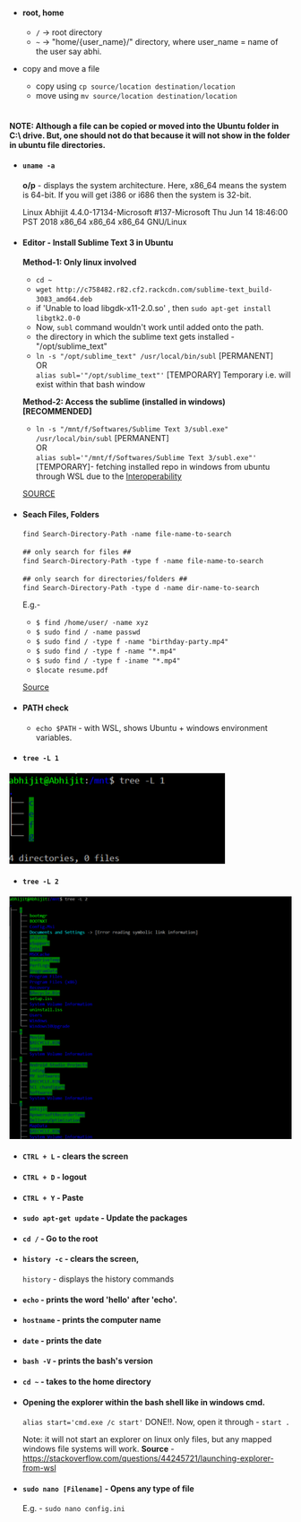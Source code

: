 * #### root, home
    * `/`  -> root directory
    * `~`  -> "home/{user_name}/" directory, where user_name = name of the user say abhi.
* copy and move a file
	- copy using `cp source/location destination/location`
	- move using `mv source/location destination/location`
	
	<br/>
#### NOTE: Although a file can be copied or moved into the Ubuntu folder in C:\ drive. But, one should not do that because it will not show in the folder in ubuntu file directories.
		
* #### `uname -a`
	**o/p** - displays the system architecture. Here, x86_64 means the system is 64-bit. If you will get i386 or i686 then the system is 32-bit. 

	Linux Abhijit 4.4.0-17134-Microsoft #137-Microsoft Thu Jun 14 18:46:00 PST 2018 x86_64 x86_64 x86_64 GNU/Linux

* #### Editor - Install Sublime Text 3 in Ubuntu
	**Method-1: Only linux involved**
    * `cd ~`
    * `wget http://c758482.r82.cf2.rackcdn.com/sublime-text_build-3083_amd64.deb`
    * if 'Unable to load libgdk-x11-2.0.so' , then `sudo apt-get install libgtk2.0-0`
    * Now, `subl` command wouldn't work until added onto the path.
    * the directory in which the sublime text gets installed - "/opt/sublime_text"
	* `ln -s "/opt/sublime_text" /usr/local/bin/subl` [PERMANENT] <br/>
					OR <br/>
	  `alias subl='"/opt/sublime_text"'`	 [TEMPORARY]  Temporary i.e. will exist within that bash window 
	
    **Method-2: Access the sublime (installed in windows) [RECOMMENDED]** 
	* `ln -s "/mnt/f/Softwares/Sublime Text 3/subl.exe" /usr/local/bin/subl` [PERMANENT] <br/>
						OR <br/>
	  `alias subl='"/mnt/f/Softwares/Sublime Text 3/subl.exe"'` [TEMPORARY]- fetching installed repo in windows from ubuntu through WSL due to the [Interoperability](https://blogs.msdn.microsoft.com/wsl/2016/10/19/windows-and-ubuntu-interoperability/) 
      
    
    [SOURCE](http://docs.sublimetext.info/en/latest/getting_started/install.html)
* #### Seach Files, Folders
	```
	find Search-Directory-Path -name file-name-to-search
	
	## only search for files ##
	find Search-Directory-Path -type f -name file-name-to-search
	
	## only search for directories/folders ##
	find Search-Directory-Path -type d -name dir-name-to-search
	```
	E.g.- 
	* `$ find /home/user/ -name xyz`
	* `$ sudo find / -name passwd`
	* `$ sudo find / -type f -name "birthday-party.mp4"`
	* `$ sudo find / -type f -name "*.mp4"`
	* `$ sudo find / -type f -iname "*.mp4"`
	* `$locate resume.pdf`
	
  [Source](https://www.cyberciti.biz/faq/linux-how-can-i-find-a-file-on-my-system/)
	
* #### PATH check
    * `echo $PATH` - with WSL, shows Ubuntu + windows environment variables.
    
* #### ```tree -L 1``` 

![](https://github.com/abhi3700/My_Learning_Linux_essentials/blob/master/Images/1.png)

* #### ```tree -L 2```

![](https://github.com/abhi3700/My_Learning_Linux_essentials/blob/master/Images/2.png)

* #### ```CTRL + L``` - clears the screen
* #### ```CTRL + D``` - logout 
* #### ```CTRL + Y``` - Paste
* #### ```sudo apt-get update``` - Update the packages
* #### ```cd /``` - Go to the root 
* #### ```history -c``` - clears the screen, 
  ```history``` - displays the history commands
* #### ```echo``` - prints the word 'hello' after 'echo'.
* #### ```hostname``` - prints the computer name
* #### ```date``` - prints the date
* #### ```bash -V``` - prints the bash's version
* #### ```cd ~``` - takes to the home directory
* #### Opening the explorer within the bash shell like in windows cmd.
	```alias start='cmd.exe /c start'```
   DONE!!.
	Now, open it through - 
	```start .```	

   Note: it will not start an explorer on linux only files, but any mapped windows file systems will work.
   **Source** - https://stackoverflow.com/questions/44245721/launching-explorer-from-wsl

* #### ```sudo nano [Filename]``` - Opens any type of file
  E.g. - ```sudo nano config.ini```
  
